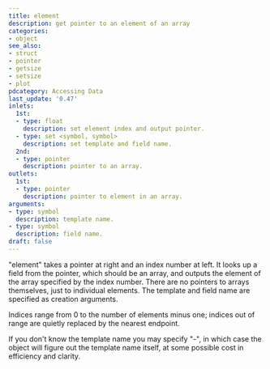 ```yaml
---
title: element
description: get pointer to an element of an array
categories:
- object
see_also: 
- struct
- pointer
- getsize
- setsize
- plot
pdcategory: Accessing Data
last_update: '0.47'
inlets:
  1st:
  - type: float
    description: set element index and output pointer.
  - type: set <symbol, symbol>
    description: set template and field name.
  2nd:
  - type: pointer
    description: pointer to an array.
outlets:
  1st:
  - type: pointer 
    description: pointer to element in an array.
arguments:
- type: symbol
  description: template name.
- type: symbol
  description: field name.
draft: false
---
```

"element" takes a pointer at right and an index number at left. It looks up a field from the pointer, which should be an array, and outputs the element of the array specified by the index number. There are no pointers to arrays themselves, just to individual elements. The template and field name are specified as creation arguments.

Indices range from 0 to the number of elements minus one;
indices out of range are quietly replaced by the nearest endpoint.

If you don't know the template name you may specify "-", in which case the object will figure out the template name itself, at some possible cost in efficiency and clarity.